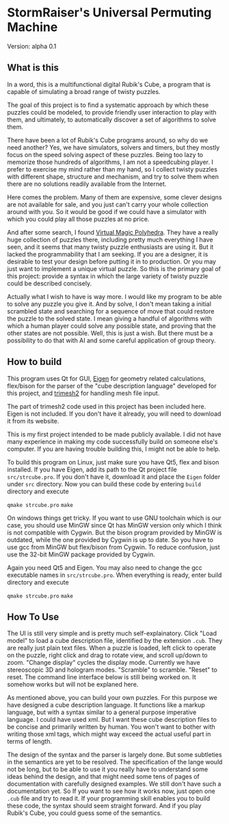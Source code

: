 # StormRaiser's Universal Permuting Machine

Version: alpha 0.1

## What is this
In a word, this is a multifunctional digital Rubik's Cube, a program that is
capable of simulating a broad range of twisty puzzles.

The goal of this project is to find a systematic approach by which these puzzles could be modeled, to provide friendly user interaction to play with them, and ultimately, to automatically discover a set of algorithms to solve them.

There have been a lot of Rubik's Cube programs around, so why do we need another? Yes, we have simulators, solvers and timers, but they mostly focus on the speed solving aspect of these puzzles. Being too lazy to memorize those hundreds of algorithms, I am not a speedcubing player. I prefer to exercise my mind rather than my hand, so I collect twisty puzzles with different shape, structure and mechanism, and try to solve them when there are no solutions readily available from the Internet.

Here comes the problem. Many of them are expensive, some clever designs are not available for sale, and you just can't carry your whole collection around with you. So it would be good if we could have a simulator with which you could play all those puzzles at no price.

And after some search, I found [Virtual Magic Polyhedra](http://users.skynet.be/moz071262/Applets/Magic%20Polyhedra/). They have a really huge collection of puzzles there, including pretty much everything I have seen, and it seems that many twisty puzzle enthusiasts are using it. But it lacked the programmability that I am seeking. If you are a designer, it is desirable to test your design before putting it in to production. Or you may just want to implement a unique virtual puzzle. So this is the primary goal of this project: provide a syntax in which the large variety of twisty puzzle could be described concisely.

Actually what I wish to have is way more. I would like my program to be able to solve any puzzle you give it. And by solve, I don't mean taking a initial scrambled state and searching for a sequence of move that could restore the puzzle to the solved state. I mean giving a handful of algorithms with which a human player could solve any possible state, and proving that the other states are not possible. Well, this is just a wish. But there must be a possibility to do that with AI and some careful application of group theory.

## How to build
This program uses Qt for GUI, [Eigen](http://eigen.tuxfamily.org/index.php?title=Main_Page) for geometry related calculations, flex/bison for the parser of the "cube description language" developed for this project, and [trimesh2](http://gfx.cs.princeton.edu/proj/trimesh2/) for handling mesh file input.

The part of trimesh2 code used in this project has been included here. Eigen is not included. If you don't have it already, you will need to download it from its website.

This is my first project intended to be made publicly available. I did not have many experience in making my code successfully build on someone else's computer. If you are having trouble building this, I might not be able to help.

To build this program on Linux, just make sure you have Qt5, flex and bison installed. If you have Eigen, add its path to the Qt project file `src/strcube.pro`. If you don't have it, download it and place the `Eigen` folder under `src` directory. Now you can build these code by entering `build` directory and execute

`qmake strcube.pro`
`make`

On windows things get tricky. If you want to use GNU toolchain which is our case, you should use MinGW since Qt has MinGW version only which I think is not compatible with Cygwin. But the bison program provided by MinGW is outdated, while the one provided by Cygwin is up to date. So you have to use gcc from MinGW but flex/bison from Cygwin. To reduce confusion, just use the 32-bit MinGW package provided by Cygwin.

Again you need Qt5 and Eigen. You may also need to change the gcc executable names in `src/strcube.pro`. When everything is ready, enter build directory and execute

`qmake strcube.pro`
`make`

## How To Use
The UI is still very simple and is pretty much self-explainatory. Click "Load model" to load a cube description file, identified by the extension `.cub`. They are really just plain text files. When a puzzle is loaded, left click to operate on the puzzle, right click and drag to rotate view, and scroll up/down to zoom. "Change display" cycles the display mode. Currently we have stereoscopic 3D and hologram modes. "Scramble" to scramble. "Reset" to reset. The command line interface below is still being worked on. It somehow works but will not be explaned here.

As mentioned above, you can build your own puzzles. For this purpose we have designed a cube description language. It functions like a markup language, but with a syntax similar to a general purpose imperative language. I could have used xml. But I want these cube description files to be concise and primarily written by human. You won't want to bother with writing those xml tags, which might way exceed the actual useful part in terms of length.

The design of the syntax and the parser is largely done. But some subtleties in the semantics are yet to be resolved. The specification of the lange would not be long, but to be able to use it you really have to understand some ideas behind the design, and that might need some tens of pages of documentation with carefully designed examples. We still don't have such a documentation yet. So If you want to see how it works now, just open one `.cub` file and try to read it. If your programming skill enables you to build these code, the syntax should seem straight forward. And if you play Rubik's Cube, you could guess some of the semantics.
